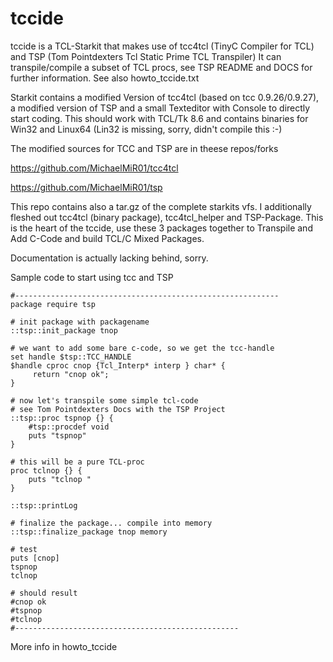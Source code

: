 # tccide
tccide is a TCL-Starkit that makes use of tcc4tcl (TinyC Compiler for TCL) and TSP (Tom Pointdexters Tcl Static Prime TCL Transpiler) 
It can transpile/compile a subset of TCL procs, see TSP README and DOCS for further information. See also howto_tccide.txt

Starkit contains a modified Version of tcc4tcl (based on tcc 0.9.26/0.9.27), a modified version of TSP and a small Texteditor with Console to directly start coding. This should work with TCL/Tk 8.6 and contains binaries for Win32 and Linux64 (Lin32 is missing, sorry, didn't compile this :-)

The modified sources for TCC and TSP are in theese repos/forks

https://github.com/MichaelMiR01/tcc4tcl

https://github.com/MichaelMiR01/tsp

This repo contains also a tar.gz of the complete starkits vfs. I additionally fleshed out tcc4tcl (binary package), tcc4tcl_helper and TSP-Package. This is the heart of the tccide, use these 3 packages together to Transpile and Add C-Code and build TCL/C Mixed Packages.

Documentation is actually lacking behind, sorry.


Sample code to start using tcc and TSP
```
#-----------------------------------------------------------
package require tsp

# init package with packagename
::tsp::init_package tnop 

# we want to add some bare c-code, so we get the tcc-handle
set handle $tsp::TCC_HANDLE
$handle cproc cnop {Tcl_Interp* interp } char* {
     return "cnop ok";
}

# now let's transpile some simple tcl-code
# see Tom Pointdexters Docs with the TSP Project
::tsp::proc tspnop {} {
    #tsp::procdef void
    puts "tspnop"
}

# this will be a pure TCL-proc
proc tclnop {} {
    puts "tclnop "
}

::tsp::printLog 

# finalize the package... compile into memory
::tsp::finalize_package tnop memory

# test
puts [cnop]
tspnop
tclnop

# should result
#cnop ok
#tspnop
#tclnop
#--------------------------------------------------
```
More info in howto_tccide
